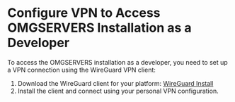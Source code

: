 # Configure VPN to Access OMGSERVERS Installation as a Developer

To access the OMGSERVERS installation as a developer, you need to set up a VPN connection using the WireGuard VPN client:

1. Download the WireGuard client for your platform: [WireGuard Install](https://www.wireguard.com/install/)
2. Install the client and connect using your personal VPN configuration.
